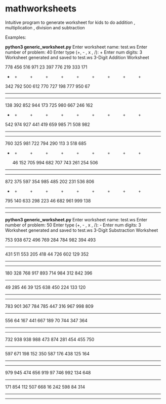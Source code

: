 # mathworksheets
Intuitive program to generate worksheet for kids to do addition , multiplication , division and subtraction

Examples:

**python3 generic_worksheet.py** 
Enter worksheet name: test.ws
Enter number of problem: 40
Enter type (+, - , x , /): +
Enter num digits: 3
Worksheet generated and saved to test.ws
3-Digit Addition Worksheet

 778    456    516    971     23    397    776    219    333    171    
+      +      +      +      +      +      +      +      +      +      
 342    792    500    612    770    727    198    777    950     67    
----   ----   ----   ----   ----   ----   ----   ----   ----   ----   
                                                                                          
----   ----   ----   ----   ----   ----   ----   ----   ----   ----   

 138    392    852    944    173    725    980    667    246    162    
+      +      +      +      +      +      +      +      +      +      
 542    974    927    441    419    659    985     71    508    982    
----   ----   ----   ----   ----   ----   ----   ----   ----   ----   
                                                                                          
----   ----   ----   ----   ----   ----   ----   ----   ----   ----   

 760    325    981    722    794    290    113      3    518    685    
+      +      +      +      +      +      +      +      +      +      
  46    152    705    994    682    707    743    261    254    506    
----   ----   ----   ----   ----   ----   ----   ----   ----   ----   
                                                                                          
----   ----   ----   ----   ----   ----   ----   ----   ----   ----   

 872    375    597    354    985    485    202    231    536    806    
+      +      +      +      +      +      +      +      +      +      
 795    140    633    298    223     46    682    961    999    138    
----   ----   ----   ----   ----   ----   ----   ----   ----   ----   
                                                                                          
----   ----   ----   ----   ----   ----   ----   ----   ----   ----   


**python3 generic_worksheet.py** 
Enter worksheet name: test.ws
Enter number of problem: 50
Enter type (+, - , x , /): -
Enter num digits: 3
Worksheet generated and saved to test.ws
3-Digit Substraction Worksheet

 753    938    672    496    769    284    784    982    394    493    
-      -      -      -      -      -      -      -      -      -      
 431    511    553    205    418     44    726    602    129    352    
----   ----   ----   ----   ----   ----   ----   ----   ----   ----   
                                                                                          
----   ----   ----   ----   ----   ----   ----   ----   ----   ----   

 180    328    768    917    893    714    984    312    842    396    
-      -      -      -      -      -      -      -      -      -      
  49    285     46     39    125    638    450    224    133    120    
----   ----   ----   ----   ----   ----   ----   ----   ----   ----   
                                                                                          
----   ----   ----   ----   ----   ----   ----   ----   ----   ----   

 783    901    367    784    785    447    316    967    998    809    
-      -      -      -      -      -      -      -      -      -      
 556     64    167    441    667    189     70    744    347    364    
----   ----   ----   ----   ----   ----   ----   ----   ----   ----   
                                                                                          
----   ----   ----   ----   ----   ----   ----   ----   ----   ----   

 732    938    938    988    473    874    281    454    455    750    
-      -      -      -      -      -      -      -      -      -      
 597    671    198    152    350    587    176    438    125    164    
----   ----   ----   ----   ----   ----   ----   ----   ----   ----   
                                                                                          
----   ----   ----   ----   ----   ----   ----   ----   ----   ----   

 979    945    474    656    919    97    746    992    134    648    
-      -      -      -      -      -      -      -      -      -      
 171    854    112    507    668    16    242    598     84    314    
----   ----   ----   ----   ----   ----   ----   ----   ----   ----   
                                                                                          
----   ----   ----   ----   ----   ----   ----   ----   ----   ---- 

